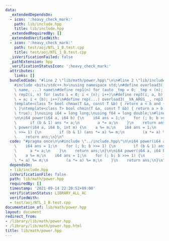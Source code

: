 ```yaml
---
data:
  _extendedDependsOn:
  - icon: ':heavy_check_mark:'
    path: lib/include.hpp
    title: lib/include.hpp
  _extendedRequiredBy: []
  _extendedVerifiedWith:
  - icon: ':heavy_check_mark:'
    path: test/aoj/NTL_1_B.test.cpp
    title: test/aoj/NTL_1_B.test.cpp
  _isVerificationFailed: false
  _pathExtension: hpp
  _verificationStatusIcon: ':heavy_check_mark:'
  attributes:
    links: []
  bundledCode: "#line 2 \"lib/math/power.hpp\"\n\n#line 2 \"lib/include.hpp\"\n\n\
    #include <bits/stdc++.h>\nusing namespace std;\n#define overload3(_1, _2, _3,\
    \ name, ...) name\n#define rep1(n) for (auto _tmp = 0; _tmp < (n); _tmp++)\n#define\
    \ rep2(i, n) for (auto i = 0; i < (n); i++)\n#define rep3(i, a, b) for (auto i\
    \ = a; i < (b); i++)\n#define rep(...) overload3(__VA_ARGS__, rep3, rep2, rep1)(__VA_ARGS__)\n\
    template<class T> bool chmax(T &a, const T &b) { return a < b and (a = b, true);\
    \ }\ntemplate<class T> bool chmin(T &a, const T &b) { return a > b and (a = b,\
    \ true); }\nusing i64 = long long;\nusing f64 = long double;\n#line 4 \"lib/math/power.hpp\"\
    \n\ni64 power(i64 a, i64 b) {\n    i64 ans = 1;\n    for (; b; b >>= 1) {\n  \
    \      if (b & 1) ans *= a;\n        a *= a;\n    }\n    return ans;\n}\n\ni64\
    \ power(i64 a, i64 b, int m) {\n    a %= m;\n    i64 ans = 1;\n    for (; b; b\
    \ >>= 1) {\n        if (b & 1) (ans *= a) %= m;\n        (a *= a) %= m;\n    }\n\
    \    return ans;\n}\n"
  code: "#pragma once\n\n#include \"../include.hpp\"\n\ni64 power(i64 a, i64 b) {\n\
    \    i64 ans = 1;\n    for (; b; b >>= 1) {\n        if (b & 1) ans *= a;\n  \
    \      a *= a;\n    }\n    return ans;\n}\n\ni64 power(i64 a, i64 b, int m) {\n\
    \    a %= m;\n    i64 ans = 1;\n    for (; b; b >>= 1) {\n        if (b & 1) (ans\
    \ *= a) %= m;\n        (a *= a) %= m;\n    }\n    return ans;\n}\n"
  dependsOn:
  - lib/include.hpp
  isVerificationFile: false
  path: lib/math/power.hpp
  requiredBy: []
  timestamp: '2021-09-14 22:20:52+09:00'
  verificationStatus: LIBRARY_ALL_AC
  verifiedWith:
  - test/aoj/NTL_1_B.test.cpp
documentation_of: lib/math/power.hpp
layout: document
redirect_from:
- /library/lib/math/power.hpp
- /library/lib/math/power.hpp.html
title: lib/math/power.hpp
---
```

